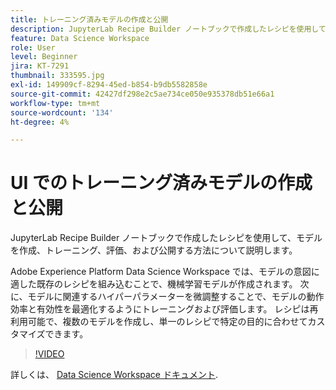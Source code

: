 ```yaml
---
title: トレーニング済みモデルの作成と公開
description: JupyterLab Recipe Builder ノートブックで作成したレシピを使用して、モデルを作成、トレーニング、評価、および公開する方法について説明します。
feature: Data Science Workspace
role: User
level: Beginner
jira: KT-7291
thumbnail: 333595.jpg
exl-id: 149909cf-8294-45ed-b854-b9db5582858e
source-git-commit: 42427df298e2c5ae734ce050e935378db51e66a1
workflow-type: tm+mt
source-wordcount: '134'
ht-degree: 4%

---
```


# UI でのトレーニング済みモデルの作成と公開

JupyterLab Recipe Builder ノートブックで作成したレシピを使用して、モデルを作成、トレーニング、評価、および公開する方法について説明します。

Adobe Experience Platform Data Science Workspace では、モデルの意図に適した既存のレシピを組み込むことで、機械学習モデルが作成されます。 次に、モデルに関連するハイパーパラメーターを微調整することで、モデルの動作効率と有効性を最適化するようにトレーニングおよび評価します。 レシピは再利用可能で、複数のモデルを作成し、単一のレシピで特定の目的に合わせてカスタマイズできます。

>[!VIDEO](https://video.tv.adobe.com/v/333595)

詳しくは、 [Data Science Workspace ドキュメント](https://experienceleague.adobe.com/docs/experience-platform/data-science-workspace/home.html?lang=ja).
